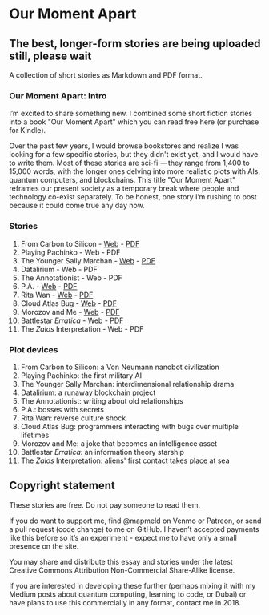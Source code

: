 # Our Moment Apart

## The best, longer-form stories are being uploaded still, please wait

A collection of short stories as Markdown and PDF format.

### Our Moment Apart: Intro

I’m excited to share something new. I combined some short fiction stories into a book "Our Moment Apart"
which you can read free here (or purchase for Kindle).

Over the past few years, I would browse bookstores and realize I was looking for a few specific stories,
but they didn't exist yet, and I would have to write them.
Most of these stories are sci-fi  — they range from 1,400 to 15,000 words, with the longer ones delving into more realistic plots with AIs, quantum computers, and blockchains. This title "Our Moment Apart" reframes our present society as a temporary break where people and technology co-exist separately. To be honest, one story I’m rushing to post because it could come true any day now.

### Stories

1. From Carbon to Silicon - <a href='https://github.com/mapmeld/our-moment-apart/blob/gh-pages/1-from-carbon/1-from-carbon.md'>Web</a> - <a href='https://github.com/mapmeld/our-moment-apart/raw/gh-pages/1-from-carbon/1-from-carbon.pdf'>PDF</a>
2. Playing Pachinko - Web - PDF
3. The Younger Sally Marchan - <a href='https://github.com/mapmeld/our-moment-apart/blob/gh-pages/3-sally-marchan/3-sally-marchan.md'>Web</a> - <a href='https://github.com/mapmeld/our-moment-apart/raw/gh-pages/3-sally-marchan/3-sally-marchan.pdf'>PDF</a>
4. Datalirium - Web - PDF
5. The Annotationist - Web - PDF
6. P.A. - <a href='https://github.com/mapmeld/our-moment-apart/blob/gh-pages/6-pa/6-pa.md'>Web</a> - <a href='https://github.com/mapmeld/our-moment-apart/raw/gh-pages/6-pa/6-pa.pdf'>PDF</a>
7. Rita Wan - <a href='https://github.com/mapmeld/our-moment-apart/blob/gh-pages/7-rita-wan/7-rita-wan.md'>Web</a> - <a href='https://github.com/mapmeld/our-moment-apart/raw/gh-pages/7-rita-wan/7-rita-wan.pdf'>PDF</a>
8. Cloud Atlas Bug - <a href='https://github.com/mapmeld/our-moment-apart/blob/gh-pages/8-cloud/8-cloud.md'>Web</a> - <a href='https://github.com/mapmeld/our-moment-apart/raw/gh-pages/8-cloud/8-cloud.pdf'>PDF</a>
9. Morozov and Me - <a href='https://github.com/mapmeld/our-moment-apart/blob/gh-pages/9-morozov/9-morozov.md'>Web</a> - <a href='https://github.com/mapmeld/our-moment-apart/raw/gh-pages/9-morozov/9-morozov.pdf'>PDF</a>
10. Battlestar *Erratica* - <a href='https://github.com/mapmeld/our-moment-apart/blob/gh-pages/10-battlestar/10-battlestar.md'>Web</a> - <a href='https://github.com/mapmeld/our-moment-apart/raw/gh-pages/10-battlestar/10-battlestar.pdf'>PDF</a>
11. The *Zalos* Interpretation - Web - PDF

### Plot devices

1. From Carbon to Silicon: a Von Neumann nanobot civilization
2. Playing Pachinko: the first military AI
3. The Younger Sally Marchan: interdimensional relationship drama
4. Datalirium: a runaway blockchain project
5. The Annotationist: writing about old relationships
6. P.A.: bosses with secrets
7. Rita Wan: reverse culture shock
8. Cloud Atlas Bug: programmers interacting with bugs over multiple lifetimes
9. Morozov and Me: a joke that becomes an intelligence asset
10. Battlestar *Erratica*: an information theory starship
11. The *Zalos* Interpretation: aliens' first contact takes place at sea

## Copyright statement

These stories are free. Do not pay someone to read them.

If you do want to support me, find @mapmeld on Venmo or Patreon, or send a pull request (code change) to me on GitHub.
I haven’t accepted payments like this before so it’s an experiment - expect me to have only a small presence on the site.

You may share and distribute this essay and stories under the latest Creative Commons Attribution Non-Commercial Share-Alike license.

If you are interested in developing these further (perhaps mixing it with my Medium posts about quantum computing, learning to code, or Dubai) or have plans to use this commercially in any format, contact me in 2018.
